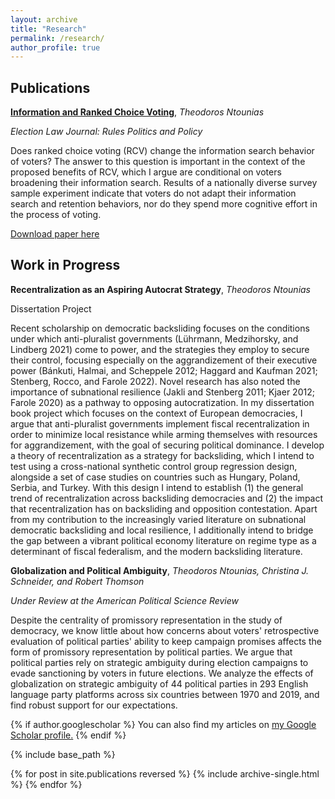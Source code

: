 ```yaml
---
layout: archive
title: "Research"
permalink: /research/
author_profile: true
---
```


## Publications

[**Information and Ranked Choice Voting**](https://doi.org/10.1089/elj.2022.0052), _Theodoros Ntounias_

_Election Law Journal: Rules Politics and Policy_

Does ranked choice voting (RCV) change the information search behavior of voters? The answer to this question is important in the context of the proposed benefits of RCV, which I argue are conditional on voters broadening their information search. Results of a nationally diverse survey sample experiment indicate that voters do not adapt their information search and retention behaviors, nor do they spend more cognitive effort in the process of voting.

[Download paper here](http://tdounias.github.io/files/rcv_05_2023.pdf)

## Work in Progress

**Recentralization as an Aspiring Autocrat Strategy**, _Theodoros Ntounias_

Dissertation Project

Recent scholarship on democratic backsliding focuses on the conditions under which anti-pluralist governments (Lührmann, Medzihorsky, and Lindberg 2021) come to power, and the strategies they employ to secure their control, focusing especially on the aggrandizement of their executive power (Bánkuti, Halmai, and Scheppele 2012; Haggard and Kaufman 2021; Stenberg, Rocco, and Farole 2022). Novel research has also noted the importance of subnational resilience (Jakli and Stenberg 2011; Kjaer 2012; Farole 2020) as a pathway to opposing autocratization. In my dissertation book project which focuses on the context of European democracies, I argue that anti-pluralist governments implement fiscal recentralization in order to minimize local resistance while arming themselves with resources for aggrandizement, with the goal of securing political dominance. I develop a theory of recentralization as a strategy for backsliding, which I intend to test using a cross-national synthetic control group regression design, alongside a set of case studies on countries such as Hungary, Poland, Serbia, and Turkey. With this design I intend to establish (1) the general trend of recentralization across backsliding democracies and (2) the impact that recentralization has on backsliding and opposition contestation. Apart from my contribution to the increasingly varied literature on subnational democratic backsliding and local resilience, I additionally intend to bridge the gap between a vibrant political economy literature on regime type as a determinant of fiscal federalism, and the modern backsliding literature. 

**Globalization and Political Ambiguity**, _Theodoros Ntounias, Christina J. Schneider, and Robert Thomson_

_Under Review at the American Political Science Review_

Despite the centrality of promissory representation in the study of democracy, we know little about how concerns about voters' retrospective evaluation of political parties' ability to keep campaign promises affects the form of promissory representation by political parties. We argue that political parties rely on strategic ambiguity during election campaigns to evade sanctioning by voters in future elections. We analyze the effects of globalization on strategic ambiguity of 44 political parties in 293 English language party platforms across six countries between 1970 and 2019, and find robust support for our expectations. 

{% if author.googlescholar %}
  You can also find my articles on <u><a href="{{author.googlescholar}}">my Google Scholar profile</a>.</u>
{% endif %}

{% include base_path %}

{% for post in site.publications reversed %}
  {% include archive-single.html %}
{% endfor %}
